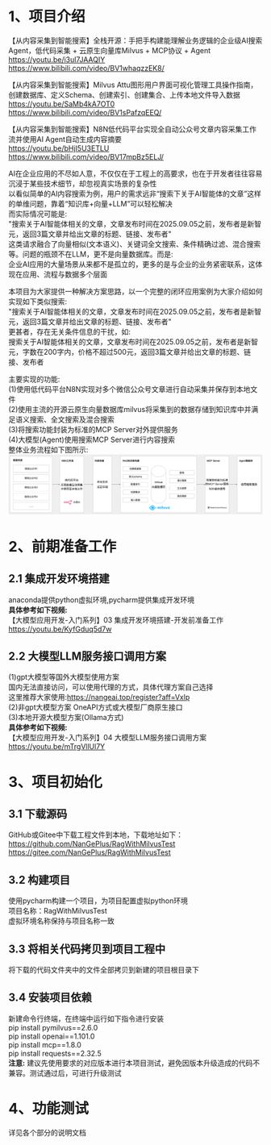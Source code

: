 # 1、项目介绍
【从内容采集到智能搜索】全栈开源：手把手构建能理解业务逻辑的企业级AI搜索Agent，低代码采集 + 云原生向量库Milvus + MCP协议 + Agent                       
https://youtu.be/i3ul7JAAQIY                 
https://www.bilibili.com/video/BV1whaqzzEK8/                   

【从内容采集到智能搜索】Milvus Attu图形用户界面可视化管理工具操作指南，创建数据库、定义Schema、创建索引、创建集合、上传本地文件导入数据               
https://youtu.be/SaMb4kA7OT0                  
https://www.bilibili.com/video/BV1sPafzqEEQ/                         

【从内容采集到智能搜索】N8N低代码平台实现全自动公众号文章内容采集工作流并使用AI Agent自动生成内容摘要        
https://youtu.be/bHjI5U3ETLU               
https://www.bilibili.com/video/BV17mpBz5ELJ/                 


AI在企业应用的不尽如人意，不仅仅在于工程上的高要求，也在于开发者往往容易沉浸于某些技术细节，却忽视真实场景的复杂性       
以看似简单的AI内容搜索为例，用户的需求远非“搜索下关于AI智能体的文章”这样的单维问题，靠着“知识库+向量+LLM”可以轻松解决              
而实际情况可能是:              
"搜索关于AI智能体相关的文章，文章发布时间在2025.09.05之前，发布者是新智元，返回3篇文章并给出文章的标题、链接、发布者"           
这类请求融合了向量相似(文本语义)、关键词全文搜索、条件精确过滤、混合搜索等。问题的瓶颈不在LLM，更不是向量数据库。而是:          
企业AI应用的大量场景从来都不是孤立的，更多的是与企业的业务紧密联系，这体现在应用、流程与数据多个层面           
   
本项目为大家提供一种解决方案思路，以一个完整的闭环应用案例为大家介绍如何实现如下类似搜索:             
"搜索关于AI智能体相关的文章，文章发布时间在2025.09.05之前，发布者是新智元，返回3篇文章并给出文章的标题、链接、发布者"           
更甚者，存在无关条件信息的干扰，如:                  
搜索关于AI智能体相关的文章，文章发布时间在2025.09.05之前，发布者是新智元，字数在200字内，价格不超过500元，返回3篇文章并给出文章的标题、链接、发布者                     

主要实现的功能:       
(1)使用低代码平台N8N实现对多个微信公众号文章进行自动采集并保存到本地文件                               
(2)使用主流的开源云原生向量数据库milvus将采集到的数据存储到知识库中并满足语义搜索、全文搜索及混合搜索                                    
(3)将搜索功能封装为标准的MCP Server对外提供服务                               
(4)大模型(Agent)使用搜索MCP Server进行内容搜索                      
整体业务流程如下图所示:             
<img src="./img.png" alt="" width="1200" />       


# 2、前期准备工作
## 2.1 集成开发环境搭建  
anaconda提供python虚拟环境,pycharm提供集成开发环境                                              
**具体参考如下视频:**                        
【大模型应用开发-入门系列】03 集成开发环境搭建-开发前准备工作                         
https://youtu.be/KyfGduq5d7w                     

## 2.2 大模型LLM服务接口调用方案
(1)gpt大模型等国外大模型使用方案                  
国内无法直接访问，可以使用代理的方式，具体代理方案自己选择                        
这里推荐大家使用:https://nangeai.top/register?aff=Vxlp                        
(2)非gpt大模型方案 OneAPI方式或大模型厂商原生接口                                              
(3)本地开源大模型方案(Ollama方式)                                              
**具体参考如下视频:**                                           
【大模型应用开发-入门系列】04 大模型LLM服务接口调用方案                    
https://youtu.be/mTrgVllUl7Y                           


# 3、项目初始化
## 3.1 下载源码
GitHub或Gitee中下载工程文件到本地，下载地址如下：                   
https://github.com/NanGePlus/RagWithMilvusTest                                                                                    
https://gitee.com/NanGePlus/RagWithMilvusTest                                                                                                   

## 3.2 构建项目 
使用pycharm构建一个项目，为项目配置虚拟python环境                                   
项目名称：RagWithMilvusTest                                                                                 
虚拟环境名称保持与项目名称一致                 

## 3.3 将相关代码拷贝到项目工程中           
将下载的代码文件夹中的文件全部拷贝到新建的项目根目录下                           

## 3.4 安装项目依赖                                  
新建命令行终端，在终端中运行如下指令进行安装                        
pip install pymilvus==2.6.0                            
pip install openai==1.101.0                                 
pip install mcp==1.8.0                             
pip install requests==2.32.5           
**注意:** 建议先使用要求的对应版本进行本项目测试，避免因版本升级造成的代码不兼容。测试通过后，可进行升级测试                                     


# 4、功能测试
详见各个部分的说明文档                
